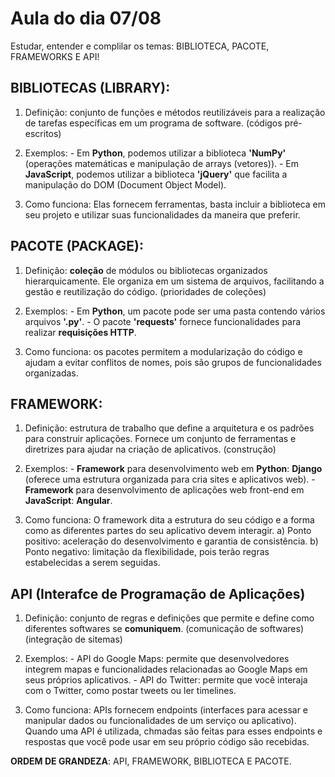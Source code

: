 # Aula do dia 07/08
Estudar, entender e complilar os temas: BIBLIOTECA, PACOTE, FRAMEWORKS E API!

## BIBLIOTECAS (LIBRARY):
  1) Definição: conjunto de funções e métodos reutilizáveis para a realização de tarefas específicas em um programa de software. (códigos pré-escritos)
     
  2) Exemplos: - Em **Python**, podemos utilizar a biblioteca **'NumPy'** (operações matemáticas e manipulação de arrays (vetores)).
               - Em **JavaScript**, podemos utilizar a biblioteca **'jQuery'** que facilita a manipulação do DOM (Document Object Model).
     
  3) Como funciona: Elas fornecem ferramentas, basta incluir a biblioteca em seu projeto e utilizar suas funcionalidades da maneira que preferir.

## PACOTE (PACKAGE):
  1) Definição: **coleção** de módulos ou bibliotecas organizados hierarquicamente. Ele organiza em um sistema de arquivos, facilitando a gestão e reutilização do código. (prioridades de coleções)

  2) Exemplos: - Em **Python**, um pacote pode ser uma pasta contendo vários arquivos **'.py'**.
               - O pacote **'requests'** fornece funcionalidades para realizar **requisições HTTP**.

  3) Como funciona: os pacotes permitem a modularização do código e ajudam a evitar conflitos de nomes, pois são grupos de funcionalidades organizadas.

## FRAMEWORK: 
  1) Definição: estrutura de trabalho que define a arquitetura e os padrões para construir aplicações. Fornece um conjunto de ferramentas e diretrizes para ajudar na criação de aplicativos. (construção)

  2) Exemplos: - **Framework** para desenvolvimento web em **Python**: **Django** (oferece uma estrutura organizada para cria sites e aplicativos web).
               - **Framework** para desenvolvimento de aplicações web front-end em **JavaScript**: **Angular**.

  3) Como funciona: O framework dita a estrutura do seu código e a forma como as diferentes partes do seu aplicativo devem interagir.
     a) Ponto positivo: aceleração do desenvolvimento e garantia de consistência.
     b) Ponto negativo: limitação da flexibilidade, pois terão regras estabelecidas a serem seguidas.

## API (Interafce de Programação de Aplicações)
  1) Definição: conjunto de regras e definições que permite e define como diferentes softwares se **comuniquem**. (comunicação de softwares) (integração de sitemas)

  2) Exemplos: - API do Google Maps: permite que desenvolvedores integrem mapas e funcionalidades relacionadas ao Google Maps em seus próprios aplicativos.
               - API do Twitter: permite que você interaja com o Twitter, como postar tweets ou ler timelines.
    
  3) Como funciona: APIs fornecem endpoints (interfaces para acessar e manipular dados ou funcionalidades de um serviço ou aplicativo). Quando uma API é utilizada, chmadas são feitas para esses endpoints e respostas que você pode usar em seu próprio código são recebidas.

**ORDEM DE GRANDEZA**: API, FRAMEWORK, BIBLIOTECA E PACOTE. 

